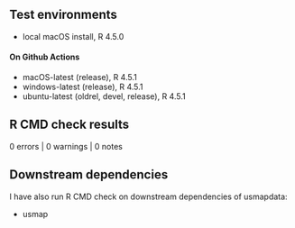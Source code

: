 
## Test environments
* local macOS install, R 4.5.0

#### On Github Actions
* macOS-latest (release), R 4.5.1
* windows-latest (release), R 4.5.1
* ubuntu-latest (oldrel, devel, release), R 4.5.1

## R CMD check results

0 errors | 0 warnings | 0 notes

## Downstream dependencies

I have also run R CMD check on downstream dependencies of usmapdata:

* usmap
